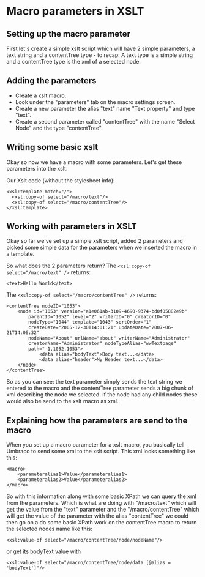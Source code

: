 # Macro parameters in XSLT

## Setting up the macro parameter
First let's create a simple xslt script which will have 2 simple parameters, a text string and a contentTree type - to recap: A text type is a simple string and a contentTree type is the xml of a selected node.

## Adding the parameters
- Create a xslt macro.
- Look under the "parameters" tab on the macro settings screen.
- Create a new parameter the alias "text" name "Text property" and type "text".
- Create a second parameter called "contentTree" with the name "Select Node" and the type "contentTree".
 

## Writing some basic xslt 
Okay so now we have a macro with some parameters. Let's get these parameters into the xslt. 

Our Xslt code (without the stylesheet info):

	<xsl:template match="/">
	  <xsl:copy-of select="/macro/text"/>
	  <xsl:copy-of select="/macro/contentTree"/> 
	</xsl:template>

## Working with parameters in XSLT
Okay so far we've set up a simple xslt script, added 2 parameters and picked some simple data for the parameters when we inserted the macro in a template. 

So what does the 2 parameters return?
The `<xsl:copy-of select="/macro/text" />` returns:

	<text>Hello World</text>

The `<xsl:copy-of select="/macro/contentTree" />` returns:

	<contentTree nodeID="1053">
		<node id="1053" version="a1e061ab-3109-4690-9374-bd0f05882e9b" 
			parentID="1052" level="2" writerID="0" creatorID="0" 
			nodeType="1044" template="1043" sortOrder="1" 
			createDate="2005-12-30T14:01:21" updateDate="2007-06-21T14:06:32" 
			nodeName="About" urlName="about" writerName="Administrator" 
			creatorName="Administrator" nodeTypeAlias="wwTextpage" 
			path="-1,1052,1053">
				<data alias="bodyText">Body text...</data>
				<data alias="header">My Header text...</data>
		</node>
	</contentTree>
	
So as you can see: the text parameter simply sends the text string we entered to the macro and the contentTree parameter sends a big chunk of xml describing the node we selected. If the node had any child nodes these would also be send to the xslt macro as xml.

## Explaining how the parameters are send to the macro
When you set up a macro parameter for a xslt macro, you basically tell Umbraco to send some xml to the xslt script. This xml looks something like this: 

	<macro>
		<parameteralias1>Value</parameteralias1>
		<parameteralias2>Value</parameteralias2>
	</macro>
	
So with this information along with some basic XPath we can query the xml from the parameters. Which is what are doing with "/macro/text" which will get the value from the "text" parameter and the "/macro/contentTree" which will get the value of the parameter with the alias "contentTree" we could then go on a do some basic XPath work on the contentTree macro to return the selected nodes name like this:

	<xsl:value-of select="/macro/contentTree/node/nodeName"/> 

or get its bodyText value with

	<xsl:value-of select="/macro/contentTree/node/data [@alias = 'bodyText']"/>